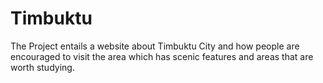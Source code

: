 # Timbuktu 
The Project entails a website about Timbuktu City and how people are encouraged to visit the area which has scenic features and areas that are worth studying.
